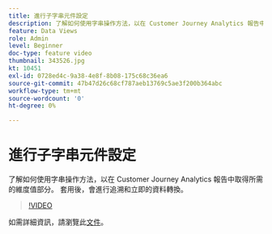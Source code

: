 ```yaml
---
title: 進行子字串元件設定
description: 了解如何使用字串操作方法，以在 Customer Journey Analytics 報告中取得所需的維度值部分。 套用後，會進行追溯和立即的資料轉換。
feature: Data Views
role: Admin
level: Beginner
doc-type: feature video
thumbnail: 343526.jpg
kt: 10451
exl-id: 0728ed4c-9a38-4e8f-8b08-175c68c36ea6
source-git-commit: 47b47d26c68cf787aeb13769c5ae3f200b364abc
workflow-type: tm+mt
source-wordcount: '0'
ht-degree: 0%

---
```


# 進行子字串元件設定

了解如何使用字串操作方法，以在 Customer Journey Analytics 報告中取得所需的維度值部分。 套用後，會進行追溯和立即的資料轉換。

>[!VIDEO](https://video.tv.adobe.com/v/343526/?quality=12&learn=on)

如需詳細資訊，請瀏覽此[文件](https://experienceleague.adobe.com/docs/analytics-platform/using/cja-dataviews/component-settings/substring.html?lang=zh-Hant)。
